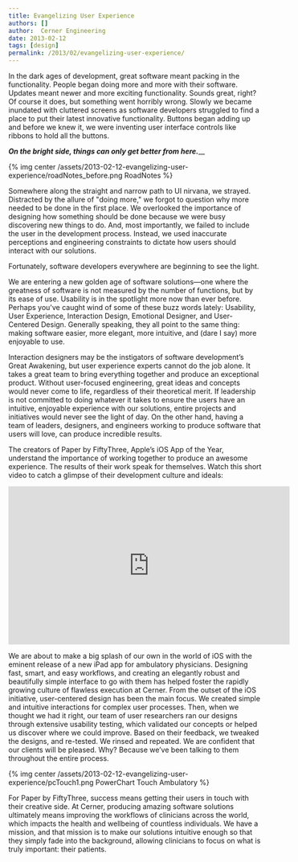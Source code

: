 ```yaml
---
title: Evangelizing User Experience
authors: []
author:  Cerner Engineering
date: 2013-02-12
tags: [design]
permalink: /2013/02/evangelizing-user-experience/
---
```


In the dark ages of development, great software meant packing in the functionality. People began doing more and more with their software. Updates meant newer and more exciting functionality. Sounds great, right? Of course it does, but something went horribly wrong. Slowly we became inundated with cluttered screens as software developers struggled to find a place to put their latest innovative functionality. Buttons began adding up and before we knew it, we were inventing user interface controls like ribbons to hold all the buttons.

_**On the bright side, things can only get better from here.**___

{% img center /assets/2013-02-12-evangelizing-user-experience/roadNotes_before.png RoadNotes %}

Somewhere along the straight and narrow path to UI nirvana, we strayed. Distracted by the allure of "doing more," we forgot to question why more needed to be done in the first place. We overlooked the importance of designing how something should be done because we were busy discovering new things to do. And, most importantly, we failed to include the user in the development process. Instead, we used inaccurate perceptions and engineering constraints to dictate how users should interact with our solutions.

Fortunately, software developers everywhere are beginning to see the light.

We are entering a new golden age of software solutions—one where the greatness of software is not measured by the number of functions, but by its ease of use. Usability is in the spotlight more now than ever before. Perhaps you've caught wind of some of these buzz words lately: Usability, User Experience, Interaction Design, Emotional Designer, and User-Centered Design. Generally speaking, they all point to the same thing: making software easier, more elegant, more intuitive, and (dare I say) more enjoyable to use.

Interaction designers may be the instigators of software development’s Great Awakening, but user experience experts cannot do the job alone. It takes a great team to bring everything together and produce an exceptional product. Without user-focused engineering, great ideas and concepts would never come to life, regardless of their theoretical merit. If leadership is not committed to doing whatever it takes to ensure the users have an intuitive, enjoyable experience with our solutions, entire projects and initiatives would never see the light of day. On the other hand, having a team of leaders, designers, and engineers working to produce software that users will love, can produce incredible results.

The creators of Paper by FiftyThree, Apple’s iOS App of the Year, understand the importance of working together to produce an awesome experience. The results of their work speak for themselves. Watch this short video to catch a glimpse of their development culture and ideals:

<iframe width="560" height="315" class="aligncenter" frameborder="0" src="https://www.youtube-nocookie.com/embed/pCoIeqgQoJ4?rel=0"></iframe>

We are about to make a big splash of our own in the world of iOS with the eminent release of a new iPad app for ambulatory physicians. Designing fast, smart, and easy workflows, and creating an elegantly robust and beautifully simple interface to go with them has helped foster the rapidly growing culture of flawless execution at Cerner. From the outset of the iOS initiative, user-centered design has been the main focus. We created simple and intuitive interactions for complex user processes. Then, when we thought we had it right, our team of user researchers ran our designs through extensive usability testing, which validated our concepts or helped us discover where we could improve. Based on their feedback, we tweaked the designs, and re-tested. We rinsed and repeated. We are confident that our clients will be pleased. Why? Because we’ve been talking to them throughout the entire process.

{% img center /assets/2013-02-12-evangelizing-user-experience/pcTouch1.png PowerChart Touch Ambulatory %}

For Paper by FiftyThree, success means getting their users in touch with their creative side. At Cerner, producing amazing software solutions ultimately means improving the workflows of clinicians across the world, which impacts the health and wellbeing of countless individuals. We have a mission, and that mission is to make our solutions intuitive enough so that they simply fade into the background, allowing clinicians to focus on what is truly important: their patients.
